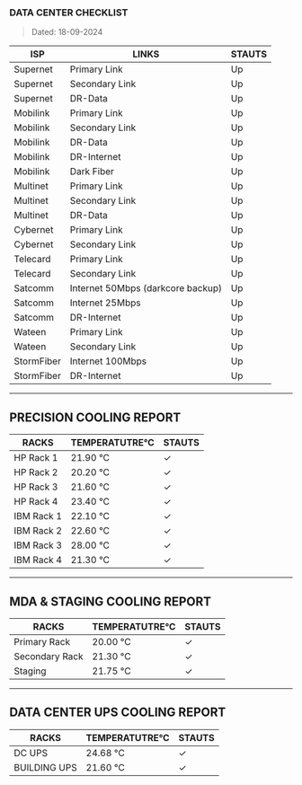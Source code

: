 ### DATA CENTER CHECKLIST
> Dated: 18-09-2024


| ISP | LINKS | STAUTS |
| --- | --- | --- |
|Supernet | Primary Link | Up |
|Supernet | Secondary Link | Up |
|Supernet | DR-Data | Up |
|Mobilink | Primary Link | Up |
|Mobilink | Secondary Link | Up |
|Mobilink | DR-Data | Up |
|Mobilink | DR-Internet | Up |
|Mobilink | Dark Fiber | Up |
|Multinet | Primary Link | Up |
|Multinet | Secondary Link | Up |
|Multinet | DR-Data | Up |
|Cybernet | Primary Link | Up |
|Cybernet | Secondary Link | Up |
|Telecard | Primary Link | Up |
|Telecard | Secondary Link | Up |
|Satcomm | Internet 50Mbps (darkcore backup) | Up |
|Satcomm | Internet 25Mbps | Up |
|Satcomm | DR-Internet | Up |
|Wateen | Primary Link | Up |
|Wateen | Secondary Link | Up |
|StormFiber | Internet 100Mbps | Up |
|StormFiber | DR-Internet | Up |


---

## PRECISION COOLING REPORT
| RACKS | TEMPERATUTRE°C | STAUTS |
| --- | --- | --- |
|HP Rack 1 | 21.90 °C | ✓ |
|HP Rack 2 | 20.20 °C | ✓ |
|HP Rack 3 | 21.60 °C | ✓ |
|HP Rack 4 | 23.40 °C | ✓ |
|IBM Rack 1 | 22.10 °C | ✓ |
|IBM Rack 2 | 22.60 °C | ✓ |
|IBM Rack 3 | 28.00 °C | ✓ |
|IBM Rack 4 | 21.30 °C | ✓ |


---

## MDA & STAGING COOLING REPORT
| RACKS | TEMPERATUTRE°C | STAUTS |
| --- | --- | --- |
|Primary Rack | 20.00 °C | ✓ |
|Secondary Rack | 21.30 °C | ✓ |
|Staging | 21.75 °C | ✓ |


---

## DATA CENTER UPS COOLING REPORT
| RACKS | TEMPERATUTRE°C | STAUTS |
| --- | --- | --- |
|DC UPS | 24.68 °C | ✓ |
|BUILDING UPS | 21.60 °C | ✓ |
